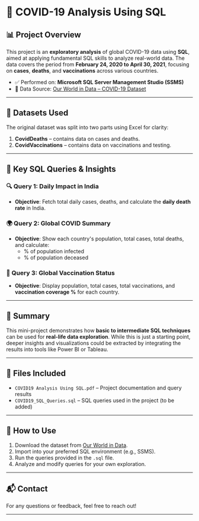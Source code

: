 # 🦠 COVID-19 Analysis Using SQL

## 📊 Project Overview

This project is an **exploratory analysis** of global COVID-19 data using **SQL**, aimed at applying fundamental SQL skills to analyze real-world data. The data covers the period from **February 24, 2020 to April 30, 2021**, focusing on **cases**, **deaths**, and **vaccinations** across various countries.

- ✅ Performed on: **Microsoft SQL Server Management Studio (SSMS)**
- 📅 Data Source: [Our World in Data – COVID-19 Dataset](https://ourworldindata.org/covid-deaths)

---

## 🧾 Datasets Used

The original dataset was split into two parts using Excel for clarity:

1. **CovidDeaths** – contains data on cases and deaths.
2. **CovidVaccinations** – contains data on vaccinations and testing.

---

## 🧠 Key SQL Queries & Insights

### 🔍 Query 1: Daily Impact in India
- **Objective**: Fetch total daily cases, deaths, and calculate the **daily death rate** in India.

### 🌍 Query 2: Global COVID Summary
- **Objective**: Show each country's population, total cases, total deaths, and calculate:
  - % of population infected
  - % of population deceased

### 💉 Query 3: Global Vaccination Status
- **Objective**: Display population, total cases, total vaccinations, and **vaccination coverage %** for each country.

---

## 📌 Summary

This mini-project demonstrates how **basic to intermediate SQL techniques** can be used for **real-life data exploration**. While this is just a starting point, deeper insights and visualizations could be extracted by integrating the results into tools like Power BI or Tableau.

---

## 📂 Files Included

- `COVID19 Analysis Using SQL.pdf` – Project documentation and query results
- `COVID19_SQL_Queries.sql` – SQL queries used in the project (to be added)

---

## 🚀 How to Use

1. Download the dataset from [Our World in Data](https://ourworldindata.org/covid-deaths).
2. Import into your preferred SQL environment (e.g., SSMS).
3. Run the queries provided in the `.sql` file.
4. Analyze and modify queries for your own exploration.

---

## 📬 Contact

For any questions or feedback, feel free to reach out!

---
